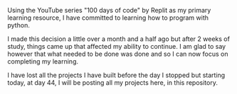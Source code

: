 Using the YouTube series "100 days of code" by Replit as my primary learning resource, I have committed to learning how to program with python. 

I made this decision a little over a month and a half ago but after 2 weeks of study, things came up that affected my ability to continue. I am glad to say however that what needed to be done was done and so I can now focus on completing my learning.

I have lost all the projects I have built before the day I stopped but starting today, at day 44, I will be posting all my projects here, in this repository.
